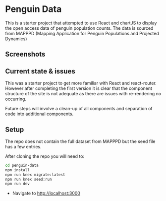 # Penguin Data

This is a starter project that attempted to use React and chartJS to display the open access data of penguin population counts. The data is sourced from MAPPPD (Mapping Application for Penguin Populations and Projected Dynamics)

## Screenshots

## Current state & issues
This was a starter project to get more familiar with React and react-router. However after completing the first version it is clear that the component structure of the site is not adequate as there are issues with re-rendering no occurring. 

Future steps will involve a clean-up of all components and separation of code into additional components.  

## Setup

The repo does not contain the full dataset from MAPPPD but the seed file has a few entries.

After cloning the repo you will need to: 

```sh
cd penguin-data
npm install
npm run knex migrate:latest
npm run knex seed:run
npm run dev
```

* Navigate to [http://localhost:3000](http://localhost:3000)
